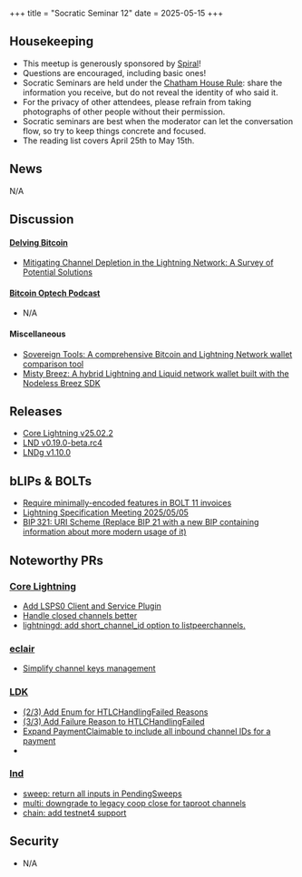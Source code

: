 +++
title = "Socratic Seminar 12"
date = 2025-05-15
+++

Housekeeping
------------

- This meetup is generously sponsored by [Spiral](https://spiral.xyz/)!
- Questions are encouraged, including basic ones!
- Socratic Seminars are held under the [Chatham House Rule](https://www.chathamhouse.org/about-us/chatham-house-rule): share the information you receive, but do not reveal the identity of who said it.
- For the privacy of other attendees, please refrain from taking photographs of other people without their permission.
- Socratic seminars are best when the moderator can let the conversation flow, so try to keep things concrete and focused.
- The reading list covers April 25th to May 15th.

News
----
N/A

Discussion
----------
#### [Delving Bitcoin](https://delvingbitcoin.org/)
- [Mitigating Channel Depletion in the Lightning Network: A Survey of Potential Solutions](https://delvingbitcoin.org/t/mitigating-channel-depletion-in-the-lightning-network-a-survey-of-potential-solutions/1640)

#### [Bitcoin Optech Podcast](https://bitcoinops.org/en/podcast/)
- N/A

#### Miscellaneous
- [Sovereign Tools: A comprehensive Bitcoin and Lightning Network wallet comparison tool](https://sovereigntools.com)
- [Misty Breez: A hybrid Lightning and Liquid network wallet built with the Nodeless Breez SDK](https://github.com/breez/misty-breez?tab=readme-ov-file)

Releases
--------
- [Core Lightning v25.02.2](https://github.com/ElementsProject/lightning/blob/v25.02.2/CHANGELOG.md)
- [LND v0.19.0-beta.rc4](https://github.com/lightningnetwork/lnd/blob/master/docs/release-notes/release-notes-0.19.0.md)
- [LNDg v1.10.0](https://github.com/cryptosharks131/lndg/releases/tag/v1.10.0)

bLIPs & BOLTs
-------------
- [Require minimally-encoded features in BOLT 11 invoices](https://github.com/lightning/bolts/pull/1245)
- [Lightning Specification Meeting 2025/05/05](https://github.com/lightning/bolts/issues/1255)
- [BIP 321: URI Scheme (Replace BIP 21 with a new BIP containing information about more modern usage of it)](https://github.com/bitcoin/bips/pull/1555)

Noteworthy PRs
--------------

### [Core Lightning](https://github.com/ElementsProject/lightning)
- [Add LSPS0 Client and Service Plugin](https://github.com/ElementsProject/lightning/pull/8227)
- [Handle closed channels better](https://github.com/ElementsProject/lightning/pull/8162)
- [lightningd: add short_channel_id option to listpeerchannels.](https://github.com/ElementsProject/lightning/pull/8237)

### [eclair](https://github.com/ACINQ/eclair/)
- [Simplify channel keys management](https://github.com/ACINQ/eclair/pull/3064)

### [LDK](https://github.com/lightningdevkit/rust-lightning)
- [(2/3) Add Enum for HTLCHandlingFailed Reasons](https://github.com/lightningdevkit/rust-lightning/pull/3601)
- [(3/3) Add Failure Reason to HTLCHandlingFailed](https://github.com/lightningdevkit/rust-lightning/pull/3700)
- [Expand PaymentClaimable to include all inbound channel IDs for a payment](https://github.com/lightningdevkit/rust-lightning/pull/3655)
- 

### [lnd](https://github.com/lightningnetwork/lnd)
- [sweep: return all inputs in PendingSweeps](https://github.com/lightningnetwork/lnd/pull/9772)
- [multi: downgrade to legacy coop close for taproot channels](https://github.com/lightningnetwork/lnd/pull/9669)
- [chain: add testnet4 support](https://github.com/lightningnetwork/lnd/pull/9620)

Security
--------
- N/A
